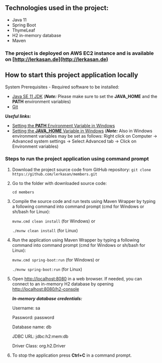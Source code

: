 ## Technologies used in the project:

- Java 11
- Spring Boot
- ThymeLeaf
- H2 in-memory database
- Maven

### The project is deployed on AWS EC2 instance and is available on [http://lerkasan.de](http://lerkasan.de)

## How to start this project application locally

System Prerequisites - Required software to be installed:
- [Java SE 11 JDK](https://www.oracle.com/java/technologies/javase-downloads.html) (_**Note:**_ Please make sure to set the **JAVA_HOME** and the **PATH** environment variables)
- [Git](https://git-scm.com/downloads)

_**Useful links:**_
- [Setting the **PATH** Environment Variable in Windows](https://docs.oracle.com/en/java/javase/11/install/installation-jdk-microsoft-windows-platforms.html#GUID-96EB3876-8C7A-4A25-9F3A-A2983FEC016A)
- [Setting the **JAVA_HOME** Variable in Windows](https://confluence.atlassian.com/doc/setting-the-java_home-variable-in-windows-8895.html)
  (_**Note:**_ Also in Windows environment variables may be set as follows:
  Right click on Computer -> Advanced system settings -> Select Advanced tab -> Click on Environment variables)

### Steps to run the project application using command prompt
1. Download the project source code from GitHub repository:
   `git clone https://github.com/lerkasan/members.git`


2. Go to the folder with downloaded source code:
   
   `cd members`


3. Compile the source code and run tests using Maven Wrapper by typing a following command into command prompt (cmd for Windows or sh/bash for Linux):
   
   `mvnw.cmd clean install` (for Windows) or
   
   `./mvnw clean install` (for Linux)
   

4. Run the application using Maven Wrapper by typing a following command into command prompt (cmd for Windows or sh/bash for Linux):
   
   `mvnw.cmd spring-boot:run` (for Windows) or
   
   `./mvnw spring-boot:run` (for Linux)


5. Open [http://localhost:8080](http://localhost:8080) in a web browser. If needed, you can connect to an in-memory H2 database by opening [http://localhost:8080/h2-console](http://localhost:8080/h2-console) 

   _**In-memory database credentials:**_
   
   Username: sa
   
   Password: password
   
   Database name: db
   
   JDBC URL: jdbc:h2:mem:db
   
   Driver Class: org.h2.Driver


6. To stop the application press **Ctrl+C** in a command prompt.
